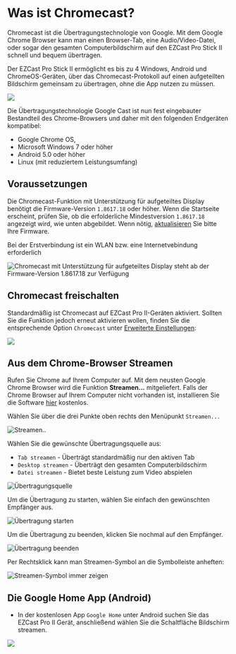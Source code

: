 # Was ist Chromecast?

Chromecast ist die Übertragungstechnologie von Google. Mit dem Google Chrome Browser kann man einen Browser-Tab, eine Audio/Video-Datei, oder sogar den gesamten Computerbildschirm auf den EZCast Pro Stick II schnell und bequem übertragen. 

Der EZCast Pro Stick II ermöglicht es bis zu 4 Windows, Android und ChromeOS-Geräten, über das Chromecast-Protokoll auf einen aufgeteilten Bildschirm gemeinsam zu übertragen, ohne die App nutzen zu müssen.

![](/assets/img/Chrome_select_stream2.png)

Die Übertragungstechnologie Google Cast ist nun fest eingebauter Bestandteil des Chrome-Browsers und daher mit den folgenden Endgeräten kompatibel: 

* Google Chrome OS,
* Microsoft Windows 7 oder höher
* Android 5.0 oder höher
* Linux (mit reduziertem Leistungsumfang)

## Voraussetzungen

Die Chromecast-Funktion mit Unterstützung für aufgeteiltes Display benötigt die Firmware-Version `1.8617.18` oder höher. Wenn die Startseite erscheint, prüfen Sie, ob die erfolderliche Mindestversion `1.8617.18` angezeigt wird, wie unten abgebildet. Wenn nötig,  [aktualisieren](firmware-upgrade.md) Sie bitte Ihre Firmware.

Bei der Erstverbindung ist ein WLAN bzw. eine Internetvebindung erforderlich

![Chromecast mit Unterstützung für aufgeteiltes Display steht ab der Firmware-Version 1.8617.18 zur Verfügung](/assets/img/ProIIDongle_Firmware-Version.png)

## Chromecast freischalten

Standardmäßig ist Chromecast auf EZCast Pro II-Geräten aktiviert. Sollten Sie die Funktion jedoch erneut aktivieren wollen, finden Sie die entsprechende Option `Chromecast` unter [Erweiterte Einstellungen](adv.settings.md#Chromecast):

![](/assets/img/Chromecast-support.png)

## Aus dem Chrome-Browser Streamen

Rufen Sie Chrome auf Ihrem Computer auf. Mit dem neusten Google Chrome Browser wird die Funktion **Streamen...** mitgeliefert. Falls der Chrome Browser auf Ihrem Computer nicht vorhanden ist, installieren Sie die Software [hier](http://google.de/chrome) kostenlos.

Wählen Sie über die drei Punkte oben rechts den Menüpunkt `Streamen...`

![Streamen..](/assets/img/Chrome_stream.png)

Wählen Sie die gewünschte Übertragungsquelle aus:

+ `Tab streamen` - Überträgt standardmäßig nur den aktiven Tab
+ `Desktop streamen` - Überträgt den gesamten Computerbildschirm 
+ `Datei streamen` - Bietet beste Leistung zum Video abspielen

![Übertragungsquelle](/assets/img/Chrome_select_stream2.png)

Um die Übertragung zu starten, wählen Sie einfach den gewünschten Empfänger aus.

![Übertragung starten](/assets/img/Chrome_start_stream.png)

Um die Übertragung zu beenden, klicken Sie nochmal auf den Empfänger.

![Übertragung beenden](/assets/img/end_stream.png)

Per Rechtsklick kann man Streamen-Symbol an die Symbolleiste anheften:

![Streamen-Symbol immer zeigen](/assets/img/Always_show_icon.png)

## Die Google Home App (Android)

* In der kostenlosen App `Google Home` unter Android suchen Sie das EZCast Pro II Gerät, anschließend wählen Sie die Schaltfläche Bildschirm streamen.

![](/assets/img/GooleHomeAppStore.png)